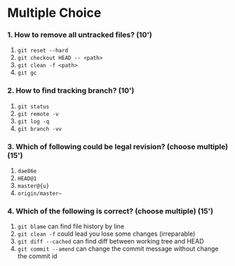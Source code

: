 # Multiple Choice

### 1. How to remove all untracked files? (10')

1. `git reset --hard`
2. `git checkout HEAD -- <path>`
3. `git clean -f <path>`
4. `git gc`

### 2. How to find tracking branch? (10')

1. `git status`
2. `git remote -v`
3. `git log -q`
4. `git branch -vv`

### 3. Which of following could be legal revision? (choose multiple) (15')

1. `dae86e`
2. `HEAD@1`
3. `master@{u}`
4. `origin/master~`

### 4. Which of the following is correct? (choose multiple) (15')

1. `git blame` can find file history by line
2. `git clean -f`  could lead you lose some changes (irreparable)
3. `git diff --cached` can find diff between working tree and HEAD
4. `git commit --amend` can change the commit message without change the commit id